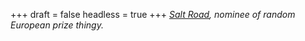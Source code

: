 
+++
draft = false
headless = true
+++
_[Salt Road](http://www.emmeti.it/Welcome/Sicilia/Sale/index.uk.html), nominee of random European prize thingy._
